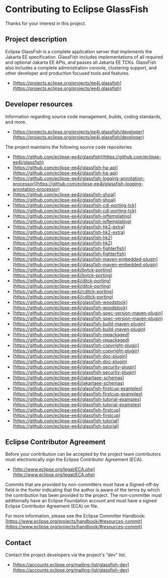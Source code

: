 # Contributing to Eclipse GlassFish

Thanks for your interest in this project.

## Project description

Eclipse GlassFish is a complete application server that implements the Jakarta
EE specification. GlassFish includes implementations of all required and
optional Jakarta EE APIs, and passes all Jakarta EE TCKs. GlassFish also
includes a complete administration console, clustering support, and other
developer and production focused tools and features.

* [https://projects.eclipse.org/projects/ee4j.glassfish](https://projects.eclipse.org/projects/ee4j.glassfish)

## Developer resources

Information regarding source code management, builds, coding standards, and
more.

* [https://projects.eclipse.org/projects/ee4j.glassfish/developer](https://projects.eclipse.org/projects/ee4j.glassfish/developer)

The project maintains the following source code repositories

* [https://github.com/eclipse-ee4j/glassfish](https://github.com/eclipse-ee4j/glassfish)
* [https://github.com/eclipse-ee4j/glassfish-ha-api](https://github.com/eclipse-ee4j/glassfish-ha-api)
* [https://github.com/eclipse-ee4j/glassfish-logging-annotation-processor](https://github.com/eclipse-ee4j/glassfish-logging-annotation-processor)
* [https://github.com/eclipse-ee4j/glassfish-shoal](https://github.com/eclipse-ee4j/glassfish-shoal)
* [https://github.com/eclipse-ee4j/glassfish-cdi-porting-tck](https://github.com/eclipse-ee4j/glassfish-cdi-porting-tck)
* [https://github.com/eclipse-ee4j/glassfish-jsftemplating](https://github.com/eclipse-ee4j/glassfish-jsftemplating)
* [https://github.com/eclipse-ee4j/glassfish-hk2-extra](https://github.com/eclipse-ee4j/glassfish-hk2-extra)
* [https://github.com/eclipse-ee4j/glassfish-hk2](https://github.com/eclipse-ee4j/glassfish-hk2)
* [https://github.com/eclipse-ee4j/glassfish-fighterfish](https://github.com/eclipse-ee4j/glassfish-fighterfish)
* [https://github.com/eclipse-ee4j/glassfish-maven-embedded-plugin](https://github.com/eclipse-ee4j/glassfish-maven-embedded-plugin)
* [https://github.com/eclipse-ee4j/bvtck-porting](https://github.com/eclipse-ee4j/bvtck-porting)
* [https://github.com/eclipse-ee4j/ditck-porting](https://github.com/eclipse-ee4j/ditck-porting)
* [https://github.com/eclipse-ee4j/cditck-porting](https://github.com/eclipse-ee4j/cditck-porting)
* [https://github.com/eclipse-ee4j/glassfish-woodstock](https://github.com/eclipse-ee4j/glassfish-woodstock)
* [https://github.com/eclipse-ee4j/glassfish-spec-version-maven-plugin](https://github.com/eclipse-ee4j/glassfish-spec-version-maven-plugin)
* [https://github.com/eclipse-ee4j/glassfish-build-maven-plugin](https://github.com/eclipse-ee4j/glassfish-build-maven-plugin)
* [https://github.com/eclipse-ee4j/glassfish-repackaged](https://github.com/eclipse-ee4j/glassfish-repackaged)
* [https://github.com/eclipse-ee4j/glassfish-copyright-plugin](https://github.com/eclipse-ee4j/glassfish-copyright-plugin)
* [https://github.com/eclipse-ee4j/glassfish-doc-plugin](https://github.com/eclipse-ee4j/glassfish-doc-plugin)
* [https://github.com/eclipse-ee4j/glassfish-security-plugin](https://github.com/eclipse-ee4j/glassfish-security-plugin)
* [https://github.com/eclipse-ee4j/jakartaee-schemas](https://github.com/eclipse-ee4j/jakartaee-schemas)
* [https://github.com/eclipse-ee4j/glassfish-firstcup-examples](https://github.com/eclipse-ee4j/glassfish-firstcup-examples)
* [https://github.com/eclipse-ee4j/glassfish-tutorial-examples](https://github.com/eclipse-ee4j/glassfish-tutorial-examples)
* [https://github.com/eclipse-ee4j/glassfish-firstcup](https://github.com/eclipse-ee4j/glassfish-firstcup)
* [https://github.com/eclipse-ee4j/glassfish-tutorial](https://github.com/eclipse-ee4j/glassfish-tutorial)

## Eclipse Contributor Agreement

Before your contribution can be accepted by the project team contributors must
electronically sign the Eclipse Contributor Agreement (ECA).

* [http://www.eclipse.org/legal/ECA.php](http://www.eclipse.org/legal/ECA.php)

Commits that are provided by non-committers must have a Signed-off-by field in
the footer indicating that the author is aware of the terms by which the
contribution has been provided to the project. The non-committer must
additionally have an Eclipse Foundation account and must have a signed Eclipse
Contributor Agreement (ECA) on file.

For more information, please see the Eclipse Committer Handbook:
[https://www.eclipse.org/projects/handbook/#resources-commit](https://www.eclipse.org/projects/handbook/#resources-commit)

## Contact

Contact the project developers via the project's "dev" list.

* [https://accounts.eclipse.org/mailing-list/glassfish-dev](https://accounts.eclipse.org/mailing-list/glassfish-dev)
